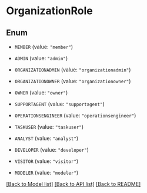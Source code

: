 # OrganizationRole

## Enum


* `MEMBER` (value: `"member"`)

* `ADMIN` (value: `"admin"`)

* `ORGANIZATIONADMIN` (value: `"organizationadmin"`)

* `ORGANIZATIONOWNER` (value: `"organizationowner"`)

* `OWNER` (value: `"owner"`)

* `SUPPORTAGENT` (value: `"supportagent"`)

* `OPERATIONSENGINEER` (value: `"operationsengineer"`)

* `TASKUSER` (value: `"taskuser"`)

* `ANALYST` (value: `"analyst"`)

* `DEVELOPER` (value: `"developer"`)

* `VISITOR` (value: `"visitor"`)

* `MODELER` (value: `"modeler"`)


[[Back to Model list]](../README.md#documentation-for-models) [[Back to API list]](../README.md#documentation-for-api-endpoints) [[Back to README]](../README.md)


